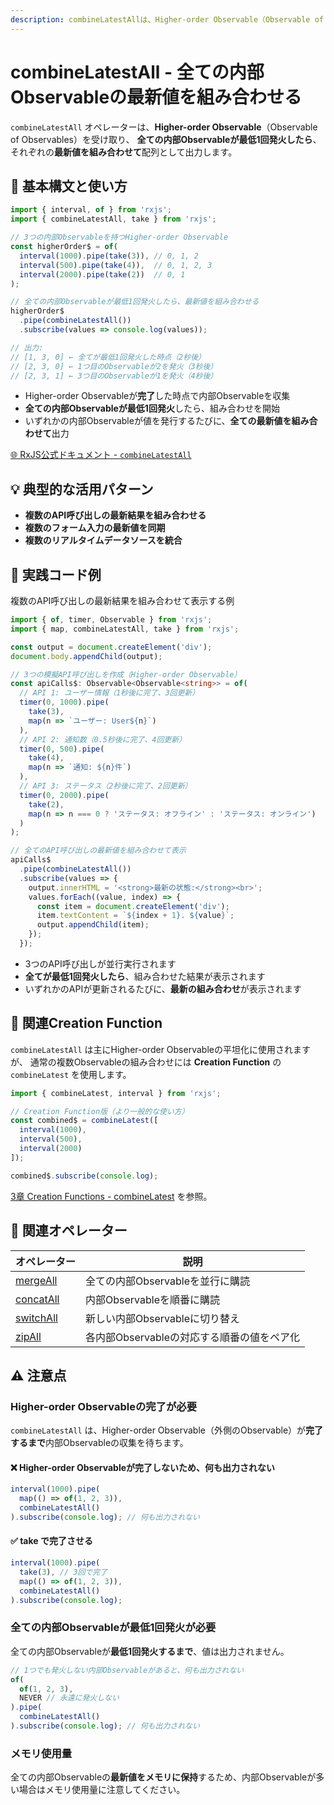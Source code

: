```yaml
---
description: combineLatestAllは、Higher-order Observable（Observable of Observables）を受け取り、全ての内部Observableが最低1回発火したら、それぞれの最新値を組み合わせて出力するオペレーターです。
---
```


# combineLatestAll - 全ての内部Observableの最新値を組み合わせる

`combineLatestAll` オペレーターは、**Higher-order Observable**（Observable of Observables）を受け取り、
**全ての内部Observableが最低1回発火したら**、それぞれの**最新値を組み合わせて**配列として出力します。

## 🔰 基本構文と使い方

```ts
import { interval, of } from 'rxjs';
import { combineLatestAll, take } from 'rxjs';

// 3つの内部Observableを持つHigher-order Observable
const higherOrder$ = of(
  interval(1000).pipe(take(3)), // 0, 1, 2
  interval(500).pipe(take(4)),  // 0, 1, 2, 3
  interval(2000).pipe(take(2))  // 0, 1
);

// 全ての内部Observableが最低1回発火したら、最新値を組み合わせる
higherOrder$
  .pipe(combineLatestAll())
  .subscribe(values => console.log(values));

// 出力:
// [1, 3, 0] ← 全てが最低1回発火した時点（2秒後）
// [2, 3, 0] ← 1つ目のObservableが2を発火（3秒後）
// [2, 3, 1] ← 3つ目のObservableが1を発火（4秒後）
```

- Higher-order Observableが**完了**した時点で内部Observableを収集
- **全ての内部Observableが最低1回発火**したら、組み合わせを開始
- いずれかの内部Observableが値を発行するたびに、**全ての最新値を組み合わせて**出力

[🌐 RxJS公式ドキュメント - `combineLatestAll`](https://rxjs.dev/api/index/function/combineLatestAll)

## 💡 典型的な活用パターン

- **複数のAPI呼び出しの最新結果を組み合わせる**
- **複数のフォーム入力の最新値を同期**
- **複数のリアルタイムデータソースを統合**

## 🧠 実践コード例

複数のAPI呼び出しの最新結果を組み合わせて表示する例

```ts
import { of, timer, Observable } from 'rxjs';
import { map, combineLatestAll, take } from 'rxjs';

const output = document.createElement('div');
document.body.appendChild(output);

// 3つの模擬API呼び出しを作成（Higher-order Observable）
const apiCalls$: Observable<Observable<string>> = of(
  // API 1: ユーザー情報（1秒後に完了、3回更新）
  timer(0, 1000).pipe(
    take(3),
    map(n => `ユーザー: User${n}`)
  ),
  // API 2: 通知数（0.5秒後に完了、4回更新）
  timer(0, 500).pipe(
    take(4),
    map(n => `通知: ${n}件`)
  ),
  // API 3: ステータス（2秒後に完了、2回更新）
  timer(0, 2000).pipe(
    take(2),
    map(n => n === 0 ? 'ステータス: オフライン' : 'ステータス: オンライン')
  )
);

// 全てのAPI呼び出しの最新値を組み合わせて表示
apiCalls$
  .pipe(combineLatestAll())
  .subscribe(values => {
    output.innerHTML = '<strong>最新の状態:</strong><br>';
    values.forEach((value, index) => {
      const item = document.createElement('div');
      item.textContent = `${index + 1}. ${value}`;
      output.appendChild(item);
    });
  });
```

- 3つのAPI呼び出しが並行実行されます
- **全てが最低1回発火したら**、組み合わせた結果が表示されます
- いずれかのAPIが更新されるたびに、**最新の組み合わせ**が表示されます

## 🔄 関連Creation Function

`combineLatestAll` は主にHigher-order Observableの平坦化に使用されますが、
通常の複数Observableの組み合わせには **Creation Function** の `combineLatest` を使用します。

```ts
import { combineLatest, interval } from 'rxjs';

// Creation Function版（より一般的な使い方）
const combined$ = combineLatest([
  interval(1000),
  interval(500),
  interval(2000)
]);

combined$.subscribe(console.log);
```

[3章 Creation Functions - combineLatest](/guide/creation-functions/combineLatest) を参照。

## 🔄 関連オペレーター

| オペレーター | 説明 |
|---|---|
| [mergeAll](./mergeAll) | 全ての内部Observableを並行に購読 |
| [concatAll](./concatAll) | 内部Observableを順番に購読 |
| [switchAll](./switchAll) | 新しい内部Observableに切り替え |
| [zipAll](./zipAll) | 各内部Observableの対応する順番の値をペア化 |

## ⚠️ 注意点

### Higher-order Observableの完了が必要

`combineLatestAll` は、Higher-order Observable（外側のObservable）が**完了するまで**内部Observableの収集を待ちます。

#### ❌ Higher-order Observableが完了しないため、何も出力されない
```ts
interval(1000).pipe(
  map(() => of(1, 2, 3)),
  combineLatestAll()
).subscribe(console.log); // 何も出力されない
```

#### ✅ take で完了させる
```ts
interval(1000).pipe(
  take(3), // 3回で完了
  map(() => of(1, 2, 3)),
  combineLatestAll()
).subscribe(console.log);
```

### 全ての内部Observableが最低1回発火が必要

全ての内部Observableが**最低1回発火するまで**、値は出力されません。

```ts
// 1つでも発火しない内部Observableがあると、何も出力されない
of(
  of(1, 2, 3),
  NEVER // 永遠に発火しない
).pipe(
  combineLatestAll()
).subscribe(console.log); // 何も出力されない
```

### メモリ使用量

全ての内部Observableの**最新値をメモリに保持**するため、内部Observableが多い場合はメモリ使用量に注意してください。
